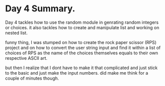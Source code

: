 # Day 4 Summary.

Day 4 tackles how to use the random module in genrating random integers or choices.
it also tackles how to create and manipulate list and working on nested list.

funny thing, I was stumped on how to create the rock paper scissor (RPS) project and
on how to convert the user string input and find it within a list of choices of RPS
as the name of the choices themselves equals to their own respective ASCII art.

but then I realize that I dont have to make it that complicated and just stick to the
basic and just make the input numbers. did make me think for a couple of minutes though.